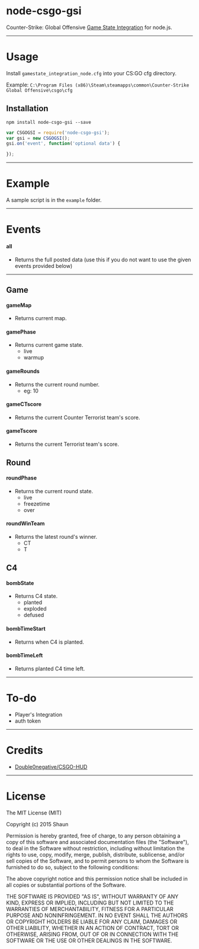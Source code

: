 # node-csgo-gsi
Counter-Strike: Global Offensive [Game State Integration](https://developer.valvesoftware.com/wiki/Counter-Strike:_Global_Offensive_Game_State_Integration) for node.js.

---

# Usage

Install `gamestate_integration_node.cfg` into your CS:GO cfg directory.

Example: `C:\Program Files (x86)\Steam\steamapps\common\Counter-Strike Global Offensive\csgo\cfg`

## Installation
`npm install node-csgo-gsi --save`

``` js
var CSGOGSI = require('node-csgo-gsi');
var gsi = new CSGOGSI();
gsi.on('event', function('optional data') {

});
```

---

# Example

A sample script is in the `example` folder.

---

# Events

#### all
- Returns the full posted data (use this if you do not want to use the given events provided below)

---

## Game

#### gameMap
- Returns current map.

#### gamePhase
- Returns current game state.
    - live
    - warmup

#### gameRounds
-  Returns the current round number.
    - eg: 10

#### gameCTscore
- Returns the current Counter Terrorist team's score.

#### gameTscore
- Returns the current Terrorist team's score.

## Round
#### roundPhase
- Returns the current round state.
    - live
    - freezetime
    - over

#### roundWinTeam
- Returns the latest round's winner.
    - CT
    - T

## C4

#### bombState
- Returns C4 state.
    - planted
    - exploded
    - defused

#### bombTimeStart
- Returns when C4 is planted.

#### bombTimeLeft
- Returns planted C4 time left.

---

# To-do
- Player's Integration
- auth token

---

# Credits
- [Double0negative/CSGO-HUD](https://github.com/Double0negative/CSGO-HUD)

---

# License

The MIT License (MIT)

Copyright (c) 2015 Shaun

Permission is hereby granted, free of charge, to any person obtaining a copy
of this software and associated documentation files (the "Software"), to deal
in the Software without restriction, including without limitation the rights
to use, copy, modify, merge, publish, distribute, sublicense, and/or sell
copies of the Software, and to permit persons to whom the Software is
furnished to do so, subject to the following conditions:

The above copyright notice and this permission notice shall be included in all
copies or substantial portions of the Software.

THE SOFTWARE IS PROVIDED "AS IS", WITHOUT WARRANTY OF ANY KIND, EXPRESS OR
IMPLIED, INCLUDING BUT NOT LIMITED TO THE WARRANTIES OF MERCHANTABILITY,
FITNESS FOR A PARTICULAR PURPOSE AND NONINFRINGEMENT. IN NO EVENT SHALL THE
AUTHORS OR COPYRIGHT HOLDERS BE LIABLE FOR ANY CLAIM, DAMAGES OR OTHER
LIABILITY, WHETHER IN AN ACTION OF CONTRACT, TORT OR OTHERWISE, ARISING FROM,
OUT OF OR IN CONNECTION WITH THE SOFTWARE OR THE USE OR OTHER DEALINGS IN THE
SOFTWARE.
